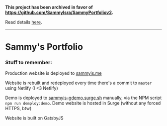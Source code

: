**This project has been archived in favor of https://github.com/SammyIsra/SammyPortfoliov2.**

Read details [here](https://github.com/SammyIsra/SammyPortfolio/issues/13#issuecomment-472271318).

---- 
# Sammy's Portfolio
### Stuff to remember:
Production website is deployed to
[sammyis.me](https://sammyis.me)

Website is rebuilt and redeployed every time there's a commit to `master` using Netlify (I <3 Netlify)

Demo is deployed to [sammyis-gdemo.surge.sh](https://sammyis-gdemo.surge.sh) manually, via the NPM script `npm run demploy:demo`. Demo website is hosted in Surge (without any forced HTTPS, btw)

Website is built on GatsbyJS
